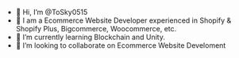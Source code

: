 - 👋 Hi, I’m @ToSky0515
- 👀 I am a Ecommerce Website Developer experienced in Shopify & Shopify Plus, Bigcommerce, Woocommerce, etc.
- 🌱 I’m currently learning Blockchain and Unity.
- 💞️ I’m looking to collaborate on Ecommerce Website Develoment

<!---
ToSky0515/ToSky0515 is a ✨ special ✨ repository because its `README.md` (this file) appears on your GitHub profile.
You can click the Preview link to take a look at your changes.
--->
